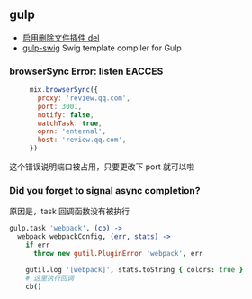 ## gulp

- [启用删除文件插件 del](https://github.com/gulpjs/gulp/blob/a2c9e695ecf3600f21fa731e705fd1a0503632d9/docs/recipes/delete-files-folder.md)
- [gulp-swig](https://github.com/colynb/gulp-swig) Swig template compiler for Gulp

### browserSync Error: listen EACCES
```js
     mix.browserSync({
       proxy: 'review.qq.com',
       port: 3001,
       notify: false,
       watchTask: true,
       oprn: 'enternal',
       host: 'review.qq.com',
     })
```

这个错误说明端口被占用，只要更改下 port 就可以啦

### Did you forget to signal async completion?
原因是，task 回调函数没有被执行
``` coffeescript
gulp.task 'webpack', (cb) ->
  webpack webpackConfig, (err, stats) ->
    if err
      throw new gutil.PluginError 'webpack', err

    gutil.log '[webpack]', stats.toString { colors: true }
    # 这里执行回调
    cb()
```

